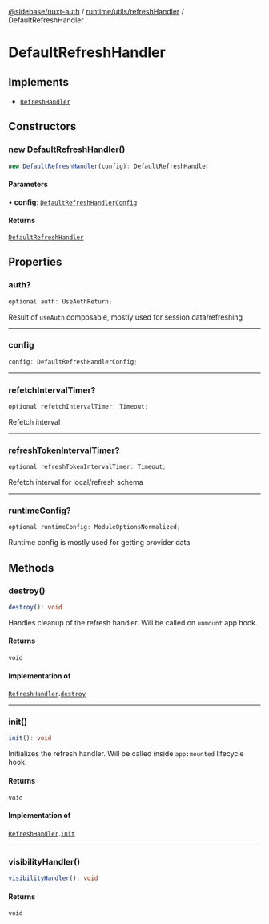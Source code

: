 [@sidebase/nuxt-auth](../../../../index.md) / [runtime/utils/refreshHandler](../index.md) / DefaultRefreshHandler

# DefaultRefreshHandler

## Implements

- [`RefreshHandler`](../../../types/interfaces/RefreshHandler.md)

## Constructors

### new DefaultRefreshHandler()

```ts
new DefaultRefreshHandler(config): DefaultRefreshHandler
```

#### Parameters

• **config**: [`DefaultRefreshHandlerConfig`](../../../types/interfaces/DefaultRefreshHandlerConfig.md)

#### Returns

[`DefaultRefreshHandler`](DefaultRefreshHandler.md)

## Properties

### auth?

```ts
optional auth: UseAuthReturn;
```

Result of `useAuth` composable, mostly used for session data/refreshing

***

### config

```ts
config: DefaultRefreshHandlerConfig;
```

***

### refetchIntervalTimer?

```ts
optional refetchIntervalTimer: Timeout;
```

Refetch interval

***

### refreshTokenIntervalTimer?

```ts
optional refreshTokenIntervalTimer: Timeout;
```

Refetch interval for local/refresh schema

***

### runtimeConfig?

```ts
optional runtimeConfig: ModuleOptionsNormalized;
```

Runtime config is mostly used for getting provider data

## Methods

### destroy()

```ts
destroy(): void
```

Handles cleanup of the refresh handler. Will be called on `unmount` app hook.

#### Returns

`void`

#### Implementation of

[`RefreshHandler`](../../../types/interfaces/RefreshHandler.md).[`destroy`](../../../types/interfaces/RefreshHandler.md#destroy)

***

### init()

```ts
init(): void
```

Initializes the refresh handler.
Will be called inside `app:mounted` lifecycle hook.

#### Returns

`void`

#### Implementation of

[`RefreshHandler`](../../../types/interfaces/RefreshHandler.md).[`init`](../../../types/interfaces/RefreshHandler.md#init)

***

### visibilityHandler()

```ts
visibilityHandler(): void
```

#### Returns

`void`
